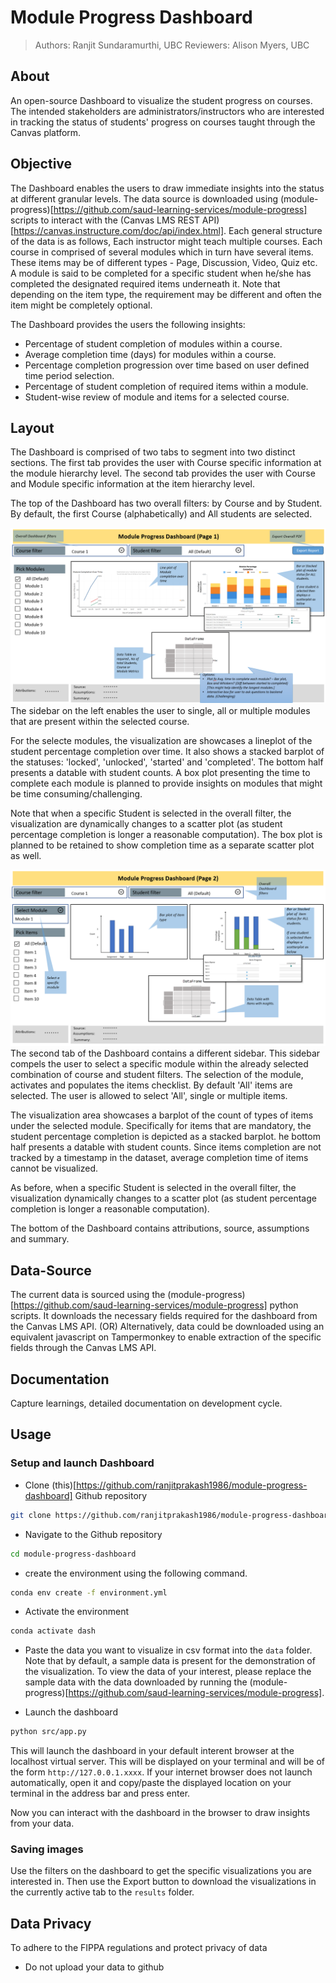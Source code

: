 # Module Progress Dashboard
>
> Authors: Ranjit Sundaramurthi, UBC
> Reviewers: Alison Myers, UBC

## About

An open-source Dashboard to visualize the student progress on courses. The intended stakeholders are administrators/instructors who are interested in tracking the status of students' progress on courses taught through the Canvas platform. 


## Objective
The Dashboard enables the users to draw immediate insights into the status at different granular levels. The data source is downloaded using (module-progress)[https://github.com/saud-learning-services/module-progress] scripts to interact with the (Canvas LMS REST API)[https://canvas.instructure.com/doc/api/index.html]. Each general structure of the data is as follows, Each instructor might teach multiple courses. Each course in comprised of several modules which in turn have several items. These items may be of different types - Page, Discussion, Video, Quiz etc. A module is said to be completed for a specific student when he/she has completed the designated required items underneath it. Note that depending on the item type, the requirement may be different and often the item might be completely optional.

The Dashboard provides the users the following insights:

* Percentage of student completion of modules within a course.
* Average completion time (days) for modules within a course.
* Percentage completion progression over time based on user defined time period selection.
* Percentage of student completion of required items within a module.
* Student-wise review of module and items for a selected course.

## Layout

The Dashboard is comprised of two tabs to segment into two distinct sections. The first tab provides the user with Course specific information at the module hierarchy level. The second tab provides the user with Course and Module specific information at the item hierarchy level.

The top of the Dashboard has two overall filters: by Course and by Student. By default, the first Course (alphabetically) and All students are selected.

![Dashboard_tab1](/img/dashboard_pg1.PNG)
The sidebar on the left enables the user to single, all or multiple modules that are present within the selected course.

For the selecte modules, the visualization are showcases a lineplot of the student percentage completion over time. It also shows a stacked barplot of the statuses: 'locked', 'unlocked', 'started' and 'completed'. The bottom half presents a datable with student counts. A box plot presenting the time to complete each module is planned to provide insights on modules that might be time consuming/challenging.

Note that when a specific Student is selected in the overall filter, the visualization are dynamically changes to a scatter plot (as student percentage completion is longer a reasonable computation). The box plot is planned to be retained to show completion time as a separate scatter plot as well.

![Dashboard_tab2](/img/dashboard_pg2.PNG)
The second tab of the Dashboard contains a different sidebar. This sidebar compels the user to select a specific module within the already selected combination of course and student filters. The selection of the module, activates and populates the items checklist. By default 'All' items are selected. The user is allowed to select 'All', single or multiple items.

The visualization area showcases a barplot of the count of types of items under the selected module. Specifically for items that are mandatory, the student percentage completion is depicted as a stacked barplot. he bottom half presents a datable with student counts. Since items completion are not tracked by a timestamp in the dataset, average completion time of items cannot be visualized.

As before, when a specific Student is selected in the overall filter, the visualization dynamically changes to a scatter plot (as student percentage completion is longer a reasonable computation).

The bottom of the Dashboard contains attributions, source, assumptions and summary.

## Data-Source

The current data is sourced using the (module-progress)[https://github.com/saud-learning-services/module-progress] python scripts. It downloads the necessary fields required for the dashboard from the Canvas LMS API.
(OR)
Alternatively, data could be downloaded using an equivalent javascript on Tampermonkey to enable extraction of the specific fields through the Canvas LMS API.

## Documentation

Capture learnings, detailed documentation on development cycle.

## Usage

### Setup and launch Dashboard
* Clone (this)[https://github.com/ranjitprakash1986/module-progress-dashboard] Github repository
```bash
git clone https://github.com/ranjitprakash1986/module-progress-dashboard.git
```

* Navigate to the Github repository
```bash
cd module-progress-dashboard
```

* create the environment using the following command.
```bash
conda env create -f environment.yml
```
* Activate the environment
```bash
conda activate dash
```

* Paste the data you want to visualize in csv format into the `data` folder. 
Note that by default, a sample data is present for the demonstration of the visualization. To view the data of your interest, please replace the sample data with the data downloaded by running the (module-progress)[https://github.com/saud-learning-services/module-progress].

* Launch the dashboard
```bash
python src/app.py
```

This will launch the dashboard in your default interent browser at the localhost virtual server. This will be displayed on your terminal and will be of the form `http://127.0.0.1.xxxx`. If your internet browser does not launch automatically, open it and copy/paste the displayed location on your terminal in the address bar and press enter.

Now you can interact with the dashboard in the browser to draw insights from your data.

### Saving images
Use the filters on the dashboard to get the specific visualizations you are interested in. Then use the Export button to download the visualizations in the currently active tab to the `results` folder.

## Data Privacy
To adhere to the FIPPA regulations and protect privacy of data

* Do not upload your data to github
